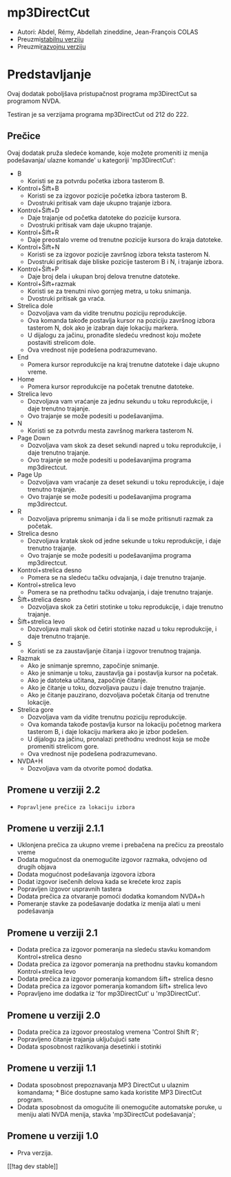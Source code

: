 # mp3DirectCut #

*	 Autori: Abdel, Rémy, Abdellah zineddine, Jean-François COLAS
*	 Preuzmi[stabilnu verziju][1]
*	 Preuzmi[razvojnu verziju][2]

# Predstavljanje #

Ovaj dodatak poboljšava pristupačnost programa mp3DirectCut sa programom
NVDA.

Testiran je sa verzijama programa mp3DirectCut od 212 do 222.

## Prečice ##

Ovaj dodatak pruža sledeće komande, koje možete promeniti iz menija
podešavanja/ ulazne komande' u kategoriji 'mp3DirectCut':

*	B
	*	Koristi se za potvrdu početka izbora tasterom B.
*	Kontrol+Šift+B
	*	Koristi se za izgovor pozicije početka izbora tasterom B.
	*	Dvostruki pritisak vam daje ukupno trajanje izbora.
*	Kontrol+Šift+D
	*	Daje trajanje od početka datoteke do pozicije kursora.
	*	Dvostruki pritisak vam daje ukupno trajanje.
*	Kontrol+Šift+R
	*	Daje preostalo vreme od trenutne pozicije kursora do kraja datoteke.
*	Kontrol+Šift+N
	*	Koristi se za izgovor pozicije završnog izbora teksta tasterom N.
	*	Dvostruki pritisak daje bliske pozicije tasterom B i N, i trajanje izbora.
*	Kontrol+Šift+P
	*	Daje broj dela i ukupan broj delova trenutne datoteke.
*	Kontrol+Šift+razmak
	*	Koristi se za trenutni nivo gornjeg metra, u toku snimanja.
	*	Dvostruki pritisak ga vraća.
*	Strelica dole
	*	Dozvoljava  vam da vidite trenutnu poziciju reprodukcije.
	*	Ova komanda takođe postavlja kursor na poziciju završnog izbora tasterom N, dok ako je izabran daje lokaciju markera.
	*	U dijalogu za jačinu, pronađite sledeću vrednost koju možete postaviti strelicom dole.
	*	Ova vrednost nije podešena podrazumevano.
*	End
	*	Pomera kursor reprodukcije na kraj trenutne datoteke i daje ukupno vreme.
*	Home
	*	Pomera kursor reprodukcije na početak trenutne datoteke.
*	Strelica levo
	*	Dozvoljava vam vraćanje za jednu sekundu u toku reprodukcije, i daje trenutno trajanje.
	*	Ovo trajanje se može podesiti u podešavanjima.
*	N
	*	Koristi se za potvrdu mesta završnog markera tasterom N.
*	Page Down
	*	Dozvoljava vam skok za deset sekundi napred u toku reprodukcije, i daje trenutno trajanje.
	*	Ovo trajanje se može podesiti u podešavanjima programa mp3directcut.
*	Page Up
	*	Dozvoljava vam vraćanje za deset sekundi u toku reprodukcije, i daje trenutno trajanje.
	*	Ovo trajanje se može podesiti u podešavanjima programa mp3directcut.
*	R
	*	Dozvoljava pripremu snimanja i da li se može pritisnuti razmak za početak.
*	Strelica desno
	*	Dozvoljava kratak skok od jedne sekunde u toku reprodukcije, i daje trenutno trajanje.
	*	Ovo trajanje se može podesiti u podešavanjima programa mp3directcut.
*	Kontrol+strelica desno
	*	Pomera se na sledeću tačku odvajanja, i daje trenutno trajanje.
*	Kontrol+strelica levo
	*	Pomera se na prethodnu tačku odvajanja, i daje trenutno trajanje.
*	Šift+strelica desno
	*	Dozvoljava skok za četiri stotinke u toku reprodukcije, i daje trenutno trajanje.
*	Šift+strelica levo
	*	Dozvoljava mali skok od četiri stotinke nazad u toku reprodukcije, i daje trenutno trajanje. 
*	S
	*	Koristi se za zaustavljanje čitanja i izgovor trenutnog trajanja.
*	Razmak
	*	Ako je snimanje spremno, započinje snimanje.
	*	Ako je snimanje u toku, zaustavlja ga i postavlja kursor na početak.
	*	Ako je datoteka učitana, započinje čitanje.
	*	Ako je čitanje u toku, dozvoljava pauzu i daje trenutno trajanje.
	*	Ako je čitanje pauzirano, dozvoljava početak čitanja od trenutne lokacije.
*	Strelica gore
	*	Dozvoljava vam da vidite trenutnu poziciju reprodukcije.
	*	Ova komanda takođe postavlja kursor na lokaciju početnog markera tasterom B, i daje lokaciju markera ako je izbor podešen.
	*	U dijalogu za jačinu, pronalazi prethodnu vrednost koja se može promeniti strelicom gore.
	*	Ova vrednost nije podešena podrazumevano.
*	NVDA+H
	*	Dozvoljava vam da otvorite pomoć dodatka.

## Promene u verziji 2.2 ##

*     Popravljene prečice za lokaciju izbora

## Promene u verziji 2.1.1 ##

*	 Uklonjena prečica za ukupno vreme i prebačena na prečicu za preostalo
   vreme
*	 Dodata mogućnost da onemogućite izgovor razmaka, odvojeno od drugih
   objava
*	 Dodata mogućnost podešavanja izgovora izbora
*	 Dodat  izgovor isečenih delova kada se krećete kroz zapis
*	 Popravljen izgovor uspravnih tastera
*	 Dodata prečica za otvaranje pomoći dodatka komandom NVDA+h
*	 Pomeranje stavke za podešavanje dodatka iz menija alati u meni
   podešavanja

## Promene u verziji 2.1 ##

*	 Dodata prečica za izgovor pomeranja na sledeću stavku komandom
   Kontrol+strelica desno
*	 Dodata prečica za izgovor pomeranja na prethodnu stavku komandom
   Kontrol+strelica levo
*	 Dodata prečica za izgovor pomeranja komandom šift+ strelica desno
*	 Dodata prečica za izgovor pomeranja komandom šift+ strelica levo
*	 Popravljeno ime dodatka iz 'for mp3DirectCut' u 'mp3DirectCut'.

## Promene u verziji 2.0 ##

*	 Dodata prečica za izgovor preostalog vremena 'Control Shift R';
*	 Popravljeno čitanje trajanja uključujući sate
*	 Dodata sposobnost razlikovanja desetinki i stotinki

## Promene u verziji 1.1 ##

*	 Dodata sposobnost prepoznavanja MP3 DirectCut u ulaznim komandama;
	*	 Biće dostupne samo kada koristite MP3 DirectCut program.
*	 Dodata sposobnost da omogućite ili onemogućite automatske poruke, u meniju alati NVDA menija, stavka 'mp3DirectCut podešavanja';

## Promene u verziji 1.0 ##

*	 Prva verzija.

[[!tag dev stable]]

[1]: https://addons.nvda-project.org/files/get.php?file=mp3dc

[2]: https://addons.nvda-project.org/files/get.php?file=mp3dc-dev
